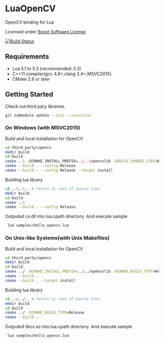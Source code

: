 # LuaOpenCV
OpenCV binding for Lua


Licensed under [Boost Software License](http://www.boost.org/LICENSE_1_0.txt)

[![Build Status](https://travis-ci.org/satoren/luaOpenCV.svg?branch=master)](https://travis-ci.org/satoren/luaOpenCV)

## Requirements
- Lua 5.1 to 5.3 (recommended: 5.3)
- C++11 compiler(gcc 4.8+,clang 3.4+,MSVC2015).
- CMake 2.8 or later

## Getting Started

Check out third pary libraries.
```bash
git submodule update --init --recursive
```

### On Windows (with MSVC2015)
Build and local installation for OpenCV
```bash
cd third_party\opencv
mkdir build
cd build
cmake ..\ -DCMAKE_INSTALL_PREFIX=..\..\opencvlib -DBUILD_SHARED_LIBS=Off -DBUILD_WITH_STATIC_CRT=Off
cmake --build . --config Release
cmake --build . --config Release --target install
```
Building lua library
```bash
cd ..\..\.. # return to root of source tree
mkdir build
cd build
cmake ..\
cmake --build . --config Release
```
Outputed cv.dll into lua.cpath directory.
And execute sample 
```bash
 lua samples/hello_opencv.lua
```


### On Unix-like Systems(with Unix Makefiles)
Build and local installation for OpenCV
```bash
cd third_party/opencv
mkdir build
cd build
cmake ../ -DCMAKE_INSTALL_PREFIX=../../opencvlib -DCMAKE_BUILD_TYPE=Release -DBUILD_SHARED_LIBS=Off
cmake --build . 
cmake --build . --target install
```
Building lua library
```bash
cd ../../.. # return to root of source tree
mkdir build
cd build
cmake ../ -DCMAKE_BUILD_TYPE=Release
cmake --build .
```
Outputed libcv.so into lua.cpath directory.
And execute sample 
```bash
 lua samples/hello_opencv.lua
```
